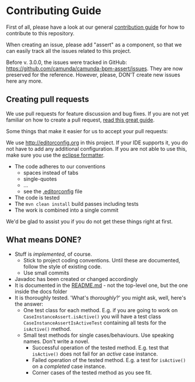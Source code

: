 # Contributing Guide

First of all, please have a look at our general [contribution guide](https://github.com/camunda/camunda-bpm-platform/blob/master/CONTRIBUTING.md) for how to contribute to this repository.

When creating an issue, please add "assert" as a component, so that we can easily track all the issues related to this project.

Before v. 3.0.0, the issues were tracked in GitHub: https://github.com/camunda/camunda-bpm-assert/issues. They are now preserved for the reference. However, please, DON'T create new issues here any more.

## Creating pull requests

We use pull requests for feature discussion and bug fixes. If you are not yet familiar on how to create a pull request, [read this great guide](https://gun.io/blog/how-to-github-fork-branch-and-pull-request).

Some things that make it easier for us to accept your pull requests:

We use http://editorconfig.org in this project. If your IDE supports it, you do not have to add any additional configuration.
If you are not able to use this, make sure you use the [eclipse formatter](https://github.com/camunda/camunda-bpm-platform/blob/master/settings/eclipse/formatter.xml).

* The code adheres to our conventions
    * spaces instead of tabs
    * single-quotes
    * ...
    * see the [.editorconfig](https://github.com/camunda/camunda-bpm-assert/blob/master/.editorconfig) file
* The code is tested
* The `mvn clean install` build passes including tests
* The work is combined into a single commit

We'd be glad to assist you if you do not get these things right at first.

## What means DONE?

* Stuff is _implemented_, of course.
    - Stick to project coding conventions. Until these are documented, follow the style of existing code.
    - Use small commits
* Javadoc has been created or changed accordingly
* It is documented in the [README.md](./docs/README.md) - not the top-level one, but the one inside the docs folder
* It is thoroughly tested. 
    'What's _thoroughly_?' you might ask, well, here's the answer:
    - One test class for each method. E.g. if you are going to work on `CaseInstanceAssert.isActive()` you will have a test class `CaseInstanceAssertIsActiveTest` containing all tests for the `isActive()` method.
    - Small test methods for single cases/behaviours. Use speaking names. Don't write a novel.
        * Successful operation of the tested method. E.g. test that `isActive()` does not fail for an _active_ case instance.  
        * Failed operation of the tested method. E.g. a test for `isActive()` on a _completed_ case instance.
        * Corner cases of the tested method as you see fit.

